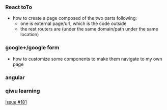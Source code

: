 ### React toTo
* how to create a page composed of the two parts following:
  * one is external page/url, which is the code outside
  * the rest routers are (under the same domain/path under the same location)

### google+/google form
* how to customize some components to make them navigate to my own page

### angular

### qiwu learning
[issue #181](http://old.75team.com/weekly/issue181.html)
